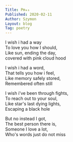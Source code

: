```yaml
---
Title: Pm₄₆  
Published: 2020-02-11
Author: Szymon  
Layout: blog  
Tag: poetry  
---
```

I wish i had a way  
To love you how I should,  
Like sun, ending the day,  
covered with pink cloud hood  

I wish i had a word,  
That tells you how i feel,  
Like memory safely stored,  
Remembered often still  

I wish i've been through fights,  
To reach out to your soul,  
Like star's last dying lights,  
Escaping a black hole  

But no instead I got,  
The best person there is,  
Someone I love a lot,  
Who's words just do not miss  